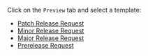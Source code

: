 Click on the `Preview` tab and select a template:

- [Patch Release Request](?expand=1&labels=release,release:patch&quick_pull=1&template=patch_release_request.md&title=Release%20vMajor.Minor.Patch[%20|%20Release%20Name])
- [Minor Release Request](?expand=1&labels=release,release:patch&quick_pull=1&template=minor_release_request.md&title=Release%20vMajor.Minor.0[%20|%20Release%20Name])
- [Major Release Request](?expand=1&labels=release,release:patch&quick_pull=1&template=major_release_request.md&title=Release%20vMajor.0.0[%20|%20Release%20Name])
- [Prerelease Request](?expand=1&labels=release,release:patch&quick_pull=1&template=prerelease_request.md&title=Prerelease%20vMajor.Minor.Patch[-suffix][%20|%20Release%20Name])

